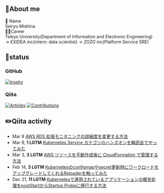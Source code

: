 ## 👏About me
👦 Name<br>
Seiryu Mishina<br>
👨‍🏫Career<br>
Teikyo University(Department of Information and Electronic Engineering) <br> → EXIDEA inc(intern: data scientist) → ZOZO inc(Platform Service SRE)

## 🌟status
### GitHub
[![trophy](https://github-profile-trophy.vercel.app/?username=S-mishina&margin-w=15&margin-h=15&theme=onedark&title=Commit,PullRequest,Issue,Repository)](https://github.com/ryo-ma/github-profile-trophy)
### Qiita
[![Articles](https://badgen.org/img/qiita/asmg07/articles?style=for-the-badge)](https://qiita.com/asmg07)
[![Contributions](https://badgen.org/img/qiita/asmg07/contributions?style=for-the-badge)](https://qiita.com/asmg07)
## ✏️Qiita activity
<!-- profile updater begin: qiita -->
- Mar 9 [AWS RDS 拡張モニタニングの詳細度を変更する方法](https://qiita.com/asmg07/items/4486d1f698e78eb1b082)
- Mar 9, **1 LGTM** [Kubernetes Service カテゴリのハンズオンを輪読会でやってみた](https://qiita.com/asmg07/items/dcf244e1fbf26d8788ab)
- Mar 3, **3 LGTM** [AWS リソースを手動作成後に CloudFormation で管理する方法](https://qiita.com/asmg07/items/51f7e4f77653d57eae79)
- Feb 14, **3 LGTM** [Kubernetesのconfigmapやsecret更新時にワークロードをアップグレードしてくれるReloaderを触ってみた](https://qiita.com/asmg07/items/b8e699bc30e5c16b2022)
- Dec 21, **11 LGTM** [Kubernetesで運用されているアプリケーションの暖気処理をpostStartからStartup Probeに移行する方法](https://qiita.com/asmg07/items/2313fab550898577253f)
<!-- profile updater end: qiita -->
